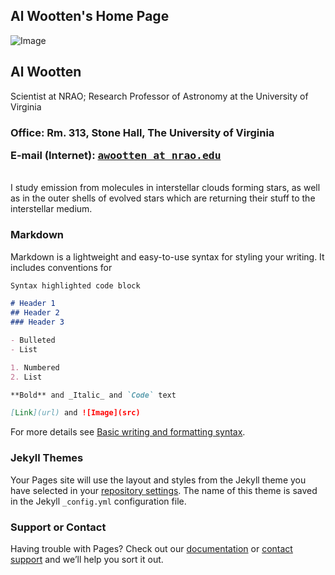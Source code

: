 ##  Al Wootten's Home Page  
![Image](http://www.cv.nrao.edu/~awootten/almwo.jpg)

## Al Wootten
<p>Scientist at NRAO; Research Professor of Astronomy at the University
of Virginia</p>

<p></p>
<h3>Office: Rm. 313, Stone Hall, The University of Virginia
<p>E-mail (Internet): <tt><a href="mailto:awootten%20at%20nrao.edu">awootten
at nrao.edu</a></tt><br>
</p>
</h3>


<br>
I study emission from molecules in interstellar clouds forming stars,
as
well as in the outer shells of evolved stars which are returning their
stuff to the interstellar medium. </br>

### Markdown

Markdown is a lightweight and easy-to-use syntax for styling your writing. It includes conventions for

```markdown
Syntax highlighted code block

# Header 1
## Header 2
### Header 3

- Bulleted
- List

1. Numbered
2. List

**Bold** and _Italic_ and `Code` text

[Link](url) and ![Image](src)
```

For more details see [Basic writing and formatting syntax](https://docs.github.com/en/github/writing-on-github/getting-started-with-writing-and-formatting-on-github/basic-writing-and-formatting-syntax).

### Jekyll Themes

Your Pages site will use the layout and styles from the Jekyll theme you have selected in your [repository settings](https://github.com/lawny/lawny.github.io/settings/pages). The name of this theme is saved in the Jekyll `_config.yml` configuration file.

### Support or Contact

Having trouble with Pages? Check out our [documentation](https://docs.github.com/categories/github-pages-basics/) or [contact support](https://support.github.com/contact) and we’ll help you sort it out.

